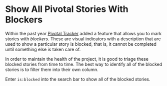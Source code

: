 # Show All Pivotal Stories With Blockers

Within the past year [Pivotal Tracker](https://www.pivotaltracker.com) added
a feature that allows you to mark stories with _blockers_. These are visual
indicators with a description that are used to show a particular story is
blocked, that is, it cannot be completed until something else is taken care
of.

In order to maintain the health of the project, it is good to triage these
blocked stories from time to time. The best way to identify all of the
blocked stories is to filter them into their own column.

Enter `is:blocked` into the search bar to show all of the blocked stories.

